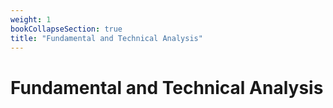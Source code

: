 ```yaml
---
weight: 1
bookCollapseSection: true
title: "Fundamental and Technical Analysis"
---
```


# Fundamental and Technical Analysis

